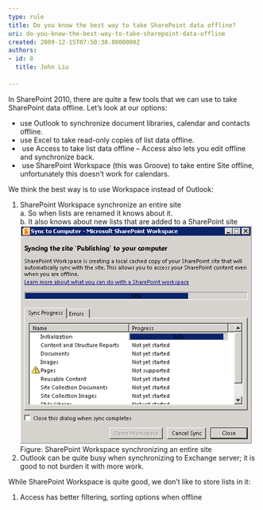 ```yaml
---
type: rule
title: Do you know the best way to take SharePoint data offline?
uri: do-you-know-the-best-way-to-take-sharepoint-data-offline
created: 2009-12-15T07:50:38.0000000Z
authors:
- id: 8
  title: John Liu

---
```




<span class='intro'> In SharePoint 2010, there are quite a few tools that we can use to take SharePoint data offline. Let’s look at our options&#58;<br>
<ul>
    <li>use Outlook to synchronize document libraries, calendar and contacts offline. </li>
    <li>use Excel to take read-only copies of list data offline. </li>
    <li>&#160;use Access to take list data offline – Access also lets you edit offline and synchronize back. </li>
    <li>&#160;use SharePoint Workspace (this was Groove) to take entire Site offline, unfortunately this doesn’t work for calendars. </li>
</ul>
 </span>

We think the best way is to use Workspace instead of Outlook&#58;<br>
<ol>
    <li>SharePoint Workspace synchronize an entire site<br>
    a. So when lists are renamed it knows about it.<br>
    b. It also knows about new lists that are added to a SharePoint site <img alt="" class="ms-rteCustom-ImageArea" src="Synchronize.jpg" /><span class="ms-rteCustom-FigureNormal">Figure&#58; SharePoint Workspace synchronizing an entire site </span></li>
    <li>Outlook can be quite busy when synchronizing to Exchange server; it is good to not burden it with more work. </li>
</ol>
While SharePoint Workspace is quite good, we don’t like to store lists in it&#58;<br>
<ol>
    <li>Access has better filtering, sorting options when offline </li>
</ol>



